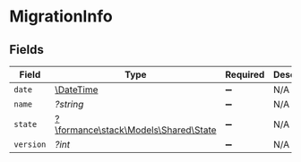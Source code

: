 # MigrationInfo


## Fields

| Field                                                                | Type                                                                 | Required                                                             | Description                                                          | Example                                                              |
| -------------------------------------------------------------------- | -------------------------------------------------------------------- | -------------------------------------------------------------------- | -------------------------------------------------------------------- | -------------------------------------------------------------------- |
| `date`                                                               | [\DateTime](https://www.php.net/manual/en/class.datetime.php)        | :heavy_minus_sign:                                                   | N/A                                                                  |                                                                      |
| `name`                                                               | *?string*                                                            | :heavy_minus_sign:                                                   | N/A                                                                  | migrations:001                                                       |
| `state`                                                              | [?\formance\stack\Models\Shared\State](../../Models/Shared/State.md) | :heavy_minus_sign:                                                   | N/A                                                                  |                                                                      |
| `version`                                                            | *?int*                                                               | :heavy_minus_sign:                                                   | N/A                                                                  | 11                                                                   |
